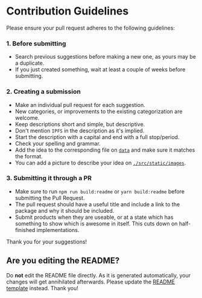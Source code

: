 # Contribution Guidelines

Please ensure your pull request adheres to the following guidelines:

### 1. Before submitting

- Search previous suggestions before making a new one, as yours may be a duplicate.
- If you just created something, wait at least a couple of weeks before submitting.

### 2. Creating a submission

- Make an individual pull request for each suggestion.
- New categories, or improvements to the existing categorization are welcome.
- Keep descriptions short and simple, but descriptive.
- Don't mention `IPFS` in the description as it's implied.
- Start the description with a capital and end with a full stop/period.
- Check your spelling and grammar.
- Add the idea to the corresponding file on [`data`](./data) and make sure it matches the format.
- You can add a picture to describe your idea on [`./src/static/images`](./src/static/images).

### 3. Submitting it through a PR

- Make sure to run `npm run build:readme` or `yarn build:readme` before submitting the Pull Request.
- The pull request should have a useful title and include a link to the package and why it should be included.
- Submit products when they are useable, or at a state which has something to show which is awesome in itself. This cuts down on half-finished implementations.

Thank you for your suggestions!

## Are you editing the README?

Do **not** edit the README file directly. As it is generated automatically, your changes will get annihilated afterwards. Please update the [README template](https://github.com/ipfs/awesome-ipfs/blob/master/scripts/readme-template.md) instead. Thank you!
